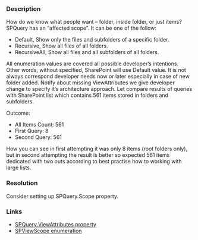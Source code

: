 ﻿---
Title: SPQuery.Scope is missed
FileName: resp510210.html
---
### Description
How do we know what people want – folder, inside folder, or just items?
SPQuery has an “affected scope”. It can be one of the follow: 

* Default, Show only the files and subfolders of a specific folder.
* Recursive, Show all files of all folders.
* RecursiveAll, Show all files and all subfolders of all folders.

All enumeration values are covered all possible developer’s intentions. Other words, without specified, SharePoint will use Default value. It is not always correspond developer needs now or later especially in case of new folder added. Notify about missing ViewAttributes we give developer change to specify it’s architecture approach.
Let compare results of queries with SharePoint list which contains 561 items stored in folders and subfolders.

<a href="_samples/SPQueryScopeDoesNotDefined-SPQueryScopeUsageSamples.sample-ref"></a>

Outcome:
* All Items Count: 561
* First Query: 8
* Second Query: 561

How you can see in first attempting it was only 8 items (root folders only), but in second attempting the result is better so expected 561 items dedicated with two outs according to best practise how to working with large lists.

### Resolution
Consider setting up SPQuery.Scope property.

### Links
- [SPQuery.ViewAttributes property](https://msdn.microsoft.com/en-us/library/microsoft.sharepoint.spquery.viewattributes.aspx)
- [SPViewScope enumeration](https://msdn.microsoft.com/en-us/library/microsoft.sharepoint.spviewscope.aspx)